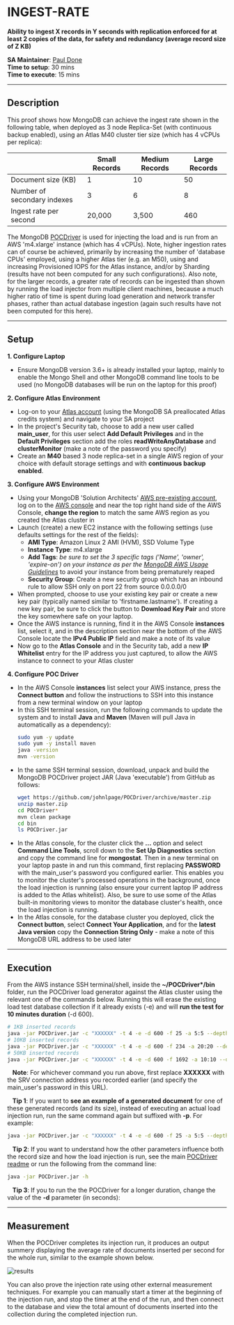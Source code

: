 # INGEST-RATE

__Ability to ingest X records in Y seconds with replication enforced for at least 2 copies of the data, for safety and redundancy (average record size of Z KB)__

__SA Maintainer__: [Paul Done](mailto:paul.done@mongodb.com) <br/>
__Time to setup__: 30 mins <br/>
__Time to execute__: 15 mins <br/>


---
## Description

This proof shows how MongoDB can achieve the ingest rate shown in the following table, when deployed as 3 node Replica-Set (with continuous backup enabled), using an Atlas M40 cluster tier size (which has 4 vCPUs per replica):

|                            | Small Records | Medium Records | Large Records |
|----------------------------|---------------|----------------|---------------|
|Document size (KB)          |             1 |             10 |            50 |
|Number of secondary indexes |             3 |              6 |             8 |
|Ingest rate per second      |        20,000 |          3,500 |           460 |

The MongoDB [POCDriver](https://github.com/johnlpage/POCDriver) is used for injecting the load and is run from an AWS 'm4.xlarge' instance (which has 4 vCPUs). Note, higher ingestion rates can of course be achieved, primarily by increasing the number of 'database CPUs' employed, using a higher Atlas tier (e.g. an M50), using and increasing Provisioned IOPS for the Atlas instance, and/or by Sharding (results have not been computed for any such configurations). Also note, for the larger records, a greater rate of records can be ingested than shown by running the load injector from multiple client machines, because a much higher ratio of time is spent during load generation and network transfer phases, rather than actual database ingestion (again such results have not been computed for this here).


---
## Setup
__1. Configure Laptop__
* Ensure MongoDB version 3.6+ is already installed your laptop, mainly to enable the Mongo Shell and other MongoDB command line tools to be used (no MongoDB databases will be run on the laptop for this proof)

__2. Configure Atlas Environment__
* Log-on to your [Atlas account](http://cloud.mongodb.com) (using the MongoDB SA preallocated Atlas credits system) and navigate to your SA project
* In the project's Security tab, choose to add a new user called __main_user__, for this user select __Add Default Privileges__ and in the __Default Privileges__ section add the roles __readWriteAnyDatabase__ and __clusterMonitor__ (make a note of the password you specify)
* Create an __M40__ based 3 node replica-set in a single AWS region of your choice with default storage settings and with __continuous backup enabled__.

__3. Configure AWS Environment__
* Using your MongoDB 'Solution Architects' [AWS pre-existing account](https://wiki.corp.mongodb.com/display/DEVOPSP/How-To%3A+Access+AWS+Accounts), log on to the [AWS console](http://sa.aws.mongodb.com/) and near the top right hand side of the AWS Console, __change the region__ to match the same AWS region as you created the Atlas cluster in
* Launch (create) a new EC2 instance with the following settings (use defaults settings for the rest of the fields):
  * __AMI Type__: Amazon Linux 2 AMI (HVM), SSD Volume Type
  * __Instance Type__: m4.xlarge
  * __Add Tags__: _be sure to set the 3 specific tags ('Name', 'owner', 'expire-on') on your instance as per the [MongoDB AWS Usage Guidelines](https://wiki.corp.mongodb.com/display/DEVOPSP/AWS+Reaping+Policies)_ to avoid your instance from being prematurely reaped
  * __Security Group__: Create a new security group which has an inbound rule to allow SSH only on port 22 from source 0.0.0.0/0
* When prompted, choose to use your existing key pair or create a new key pair (typically named similar to 'firstname.lastname'). If creating a new key pair, be sure to click the button to __Download Key Pair__ and store the key somewhere safe on your laptop.
*  Once the AWS instance is running, find it in the AWS Console __instances__ list, select it, and in the description section near the bottom of the AWS Console locate the __IPv4 Public IP__ field and make a note of its value
* Now go to the __Atlas Console__ and in the Security tab, add a new __IP Whitelist__ entry for the IP address you just captured, to allow the AWS instance to connect to your Atlas cluster

__4. Configure POC Driver__
* In the AWS Console __instances__ list select your AWS instance, press the __Connect button__ and follow the instructions to SSH into this instance from a new terminal window on your laptop
* In this SSH terminal session, run the following commands to update the system and to install __Java__ and __Maven__ (Maven will pull Java in automatically as a dependency):
  ```bash
  sudo yum -y update
  sudo yum -y install maven
  java -version
  mvn -version
  ```
* In the same SSH terminal session, download, unpack and build the MongoDB POCDriver project JAR (Java 'executable') from GitHub as follows:
  ```bash
  wget https://github.com/johnlpage/POCDriver/archive/master.zip
  unzip master.zip
  cd POCDriver*
  mvn clean package
  cd bin
  ls POCDriver.jar 
  ```
* In the Atlas console, for the cluster click the __...__ option and select __Command Line Tools__, scroll down to the __Set Up Diagnostics__ section and copy the command line for __mongostat__. Then in a new terminal on your laptop paste in and run this command, first replacing __PASSWORD__ with the main_user's password you configured earlier. This enables you to monitor the cluster's processed operations in the background, once the load injection is running (also ensure your current laptop IP address is added to the Atlas whitelist). Also, be sure to use some of the Atlas built-in monitoring views to monitor the database cluster's health, once the load injection is running.
* In the Atlas console, for the database cluster you deployed, click the __Connect button__, select __Connect Your Application__, and for the __latest Java version__  copy the __Connection String Only__ - make a note of this MongoDB URL address to be used later

    
---
## Execution

From the AWS instance SSH terminal/shell, inside the  __~/POCDriver*/bin__ folder, run the POCDriver load generator against the Atlas cluster using the relevant one of the commands below. Running this will erase the existing load test database collection if it already exists (-e) and will __run the test for 10 minutes duration__ (-d 600). 
  ```bash
  # 1KB inserted records
  java -jar POCDriver.jar -c "XXXXXX" -t 4 -e -d 600 -f 25 -a 5:5 --depth 2 -x 3
  # 10KB inserted records
  java -jar POCDriver.jar -c "XXXXXX" -t 4 -e -d 600 -f 234 -a 20:20 --depth 2 -x 6
  # 50KB inserted records
  java -jar POCDriver.jar -c "XXXXXX" -t 4 -e -d 600 -f 1692 -a 10:10 --depth 2 -x 8
  ```
&nbsp;&nbsp;&nbsp;__Note__: For whichever command you run above, first replace __XXXXXX__ with the SRV connection address you recorded earlier (and specify the main_user's password in this URL). 

&nbsp;&nbsp;&nbsp;__Tip 1__: If you want to __see an example of a generated document__ for one of these generated records (and its size), instead of executing an actual load injection run, run the same command again but suffixed with __-p__. For example:
  ```bash
  java -jar POCDriver.jar -c "XXXXXX" -t 4 -e -d 600 -f 25 -a 5:5 --depth 2 -x 3 -p
  ```
&nbsp;&nbsp;&nbsp;__Tip 2__: If you want to understand how the other parameters influence both the record size and how the load injection is run, see the main [POCDriver readme](https://github.com/johnlpage/POCDriver) or run the following from the command line:
  ```bash
  java -jar POCDriver.jar -h
  ```
&nbsp;&nbsp;&nbsp;__Tip 3__: If you to run the the POCDriver for a longer duration, change the value of the __-d__ parameter (in seconds):
   
 
---
## Measurement

When the POCDriver completes its injection run, it produces an output summery displaying the average rate of documents inserted per second for the whole run, similar to the example shown below.

![results](img/results.png "results")

You can also prove the injection rate using other external measurement techniques. For example you can manually start a timer at the beginning of the injection run, and stop the timer at the end of the run, and then connect to the database and view the total amount of documents inserted into the collection during the completed injection run.

